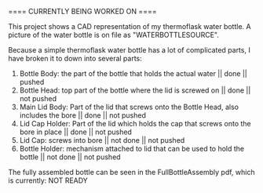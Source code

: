 ==== CURRENTLY BEING WORKED ON ====

This project shows a CAD representation of my thermoflask water bottle. A picture of the water bottle is on file as "WATERBOTTLESOURCE". 

Because a simple thermoflask water bottle has a lot of complicated parts, I have broken it to down into several parts:

1) Bottle Body: the part of the bottle that holds the actual water || done || pushed
2) Bottle Head: top part of the bottle where the lid is screwed on || done || not pushed
3) Main Lid Body: Part of the lid that screws onto the Bottle Head, also includes the bore || done || not pushed
4) Lid Cap Holder: Part of the lid which holds the cap that screws onto the bore in place || done || not pushed
5) Lid Cap: screws into bore || not done || not pushed
6) Bottle Holder: mechanism attached to lid that can be used to hold the bottle || not done || not pushed


The fully assembled bottle can be seen in the FullBottleAssembly pdf, which is currently: NOT READY 
